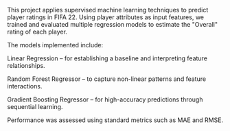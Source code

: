 This project applies supervised machine learning techniques to predict player ratings in FIFA 22. Using player attributes as input features, we trained and evaluated multiple regression models to estimate the "Overall" rating of each player.

The models implemented include:

Linear Regression – for establishing a baseline and interpreting feature relationships.

Random Forest Regressor – to capture non-linear patterns and feature interactions.

Gradient Boosting Regressor – for high-accuracy predictions through sequential learning.

Performance was assessed using standard metrics such as MAE and RMSE.

